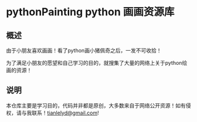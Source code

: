 pythonPainting python 画画资源库
====

## 概述
由于小朋友喜欢画画！看了python画小猪佩奇之后，一发不可收拾！

为了满足小朋友的愿望和自己学习的目的，就搜集了大量的网络上关于python绘画的资源！


## 说明
本仓库主要是学习目的，代码并非都是原创，大多数来自于网络公开资源！如有侵权，请与我联系！tianlelyd@gmail.com!
